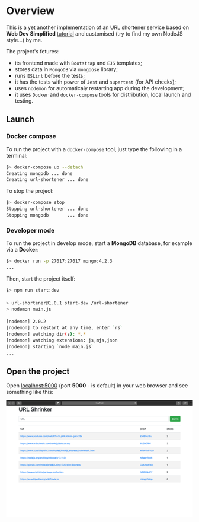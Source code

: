 
# Overview

This is a yet another implementation of an URL shortener service based on **Web Dev Simplified** [tutorial](https://www.youtube.com/watch?v=SLpUKAGnm-g&t=25s) and customised (try to find my own NodeJS style...) by me.

The project's fetures:

* its frontend made with `Bootstrap` and `EJS` templates;
* stores data in `MongoDB` via `mongoose` library;
* runs `ESLint` before the tests;
* it has the tests with power of `Jest` and `supertest` (for API checks);
* uses `nodemon` for automaticaly restarting app during the development;
* it uses `Docker` and `docker-compose` tools for distribution, local launch and testing.

## Launch

### Docker compose

To run the project with a `docker-compose` tool, just type the following in a terminal:

```bash
$> docker-compose up --detach
Creating mongodb ... done
Creating url-shortener ... done
```

To stop the project:

```bash
$> docker-compose stop
Stopping url-shortener ... done
Stopping mongodb       ... done
```

### Developer mode

To run the project in develop mode, start a **MongoDB** database, for example via a **Docker**:

```bash
$> docker run -p 27017:27017 mongo:4.2.3
...
```

Then, start the project itself:

```bash
$> npm run start:dev

> url-shortener@1.0.1 start-dev /url-shortener
> nodemon main.js

[nodemon] 2.0.2
[nodemon] to restart at any time, enter `rs`
[nodemon] watching dir(s): *.*
[nodemon] watching extensions: js,mjs,json
[nodemon] starting `node main.js`
...
```

## Open the project

Open [localhost:5000](http://localhost:5000) (port **5000** - is default) in your web browser and see something like this:

![filled table](https://github.com/xxlabaza/nodejs-url-shortener/blob/master/.screenshots/screenshot-1.png?raw=true)

